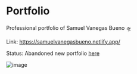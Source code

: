 # Portfolio
Professional portfolio of Samuel Vanegas Bueno 🛸

Link: https://samuelvanegasbueno.netlify.app/

Status: Abandoned new portfolio <a href="https://cocineroblog.netlify.app/me/me.html">here</a>

![image](https://github.com/Sam3810/Portfolio/assets/118696492/772216ad-d967-47ae-9981-d26cc6cfc01c)
